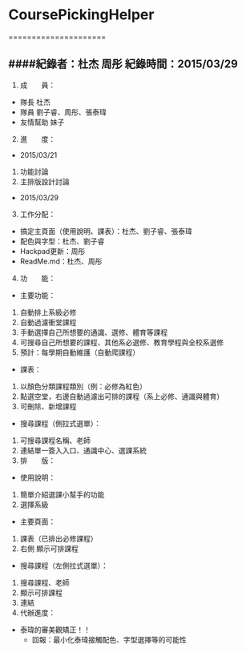 # CoursePickingHelper
=====================

####紀錄者：杜杰 周彤 紀錄時間：2015/03/29
---------------------

1. 成　　員：
  * 隊長 杜杰
  * 隊員 劉子睿、周彤、張泰瑋
  * 友情幫助 妹子
2. 進　　度：
  * 2015/03/21
   1. 功能討論
   2. 主排版設計討論
  * 2015/03/29
3. 工作分配：
  * 搞定主頁面（使用說明、課表）：杜杰、劉子睿、張泰瑋
  * 配色與字型：杜杰、劉子睿
  * Hackpad更新：周彤
  * ReadMe.md：杜杰、周彤
4. 功　　能：
  * 主要功能：
   1. 自動排上系級必修
   2. 自動過濾衝堂課程
   3. 手動選擇自己所想要的通識、選修、體育等課程
   4. 可搜尋自己所想要的課程、其他系必選修、教育學程與全校系選修
   5. 預計：每學期自動維護（自動爬課程）
  * 課表：
   1. 以顏色分類課程類別（例：必修為紅色）
   2. 點選空堂，右邊自動過濾出可排的課程（系上必修、通識與體育）
   3. 可刪除、新增課程
  * 搜尋課程（側拉式選單）：
   1. 可搜尋課程名稱、老師
   2. 連結單一簽入入口、通識中心、選課系統
5. 排　　版：
  * 使用說明：
   1. 簡單介紹選課小幫手的功能
   2. 選擇系級
  * 主要頁面：
   1. 課表（已排出必修課程）
   2. 右側 顯示可排課程
  * 搜尋課程（左側拉式選單）：
   1. 搜尋課程、老師
   2. 顯示可排課程
   3. 連結
6. 代辦進度：
  * 泰瑋的審美觀矯正！！
    * 回報：最小化泰瑋接觸配色、字型選擇等的可能性

